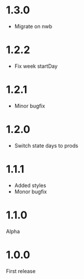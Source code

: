 1.3.0
================================================
- Migrate on nwb

1.2.2
================================================
- Fix week startDay

1.2.1
================================================
- Minor bugfix

1.2.0
================================================
- Switch state days to prods

1.1.1
================================================
- Added styles
- Monor bugfix

1.1.0
================================================
Alpha

1.0.0
================================================
First release